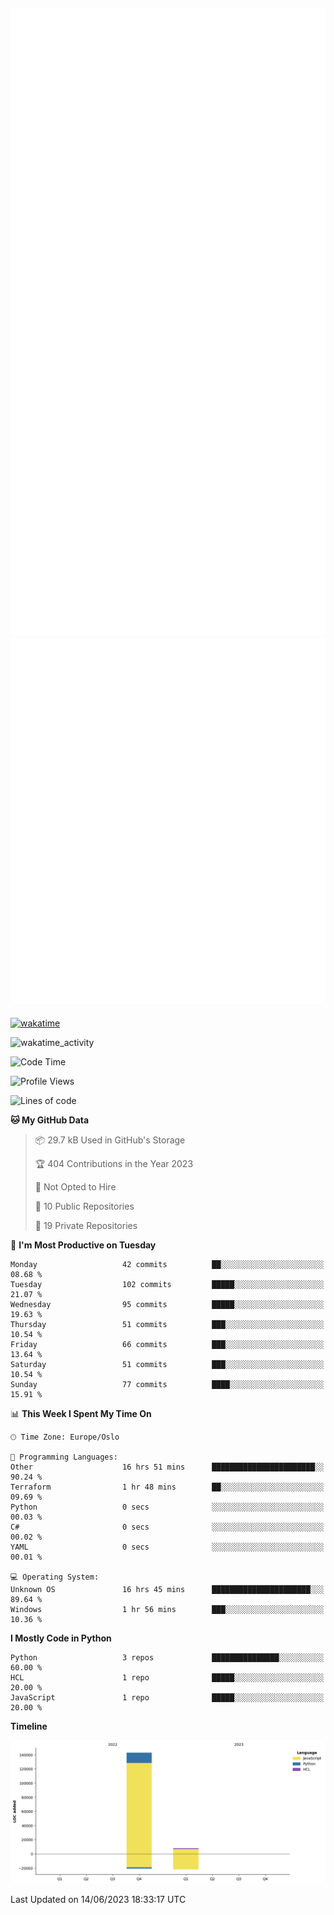 ![Metrics](/metrics.svg)![Additional metrics](metrics.additional.svg)
----------------------------------------------------------------------------------------------------------------------------------------------------

[![wakatime](https://wakatime.com/badge/user/139c3dc8-b99d-475a-b6b4-e7663d03add8.svg)](https://wakatime.com/@139c3dc8-b99d-475a-b6b4-e7663d03add8)

![wakatime_activity](https://wakatime.com/share/@merca/d0fb6363-0f77-40ae-9525-9b9347ed2e36.svg)

<!--START_SECTION:waka-->
![Code Time](http://img.shields.io/badge/Code%20Time-6%2C693%20hrs%2034%20mins-blue)

![Profile Views](http://img.shields.io/badge/Profile%20Views-0-blue)

![Lines of code](https://img.shields.io/badge/From%20Hello%20World%20I%27ve%20Written-150.4%20thousand%20lines%20of%20code-blue)

**🐱 My GitHub Data** 

> 📦 29.7 kB Used in GitHub's Storage 
 > 
> 🏆 404 Contributions in the Year 2023
 > 
> 🚫 Not Opted to Hire
 > 
> 📜 10 Public Repositories 
 > 
> 🔑 19 Private Repositories 
 > 
📅 **I'm Most Productive on Tuesday** 

```text
Monday                   42 commits          ██░░░░░░░░░░░░░░░░░░░░░░░   08.68 % 
Tuesday                  102 commits         █████░░░░░░░░░░░░░░░░░░░░   21.07 % 
Wednesday                95 commits          █████░░░░░░░░░░░░░░░░░░░░   19.63 % 
Thursday                 51 commits          ███░░░░░░░░░░░░░░░░░░░░░░   10.54 % 
Friday                   66 commits          ███░░░░░░░░░░░░░░░░░░░░░░   13.64 % 
Saturday                 51 commits          ███░░░░░░░░░░░░░░░░░░░░░░   10.54 % 
Sunday                   77 commits          ████░░░░░░░░░░░░░░░░░░░░░   15.91 % 
```


📊 **This Week I Spent My Time On** 

```text
🕑︎ Time Zone: Europe/Oslo

💬 Programming Languages: 
Other                    16 hrs 51 mins      ███████████████████████░░   90.24 % 
Terraform                1 hr 48 mins        ██░░░░░░░░░░░░░░░░░░░░░░░   09.69 % 
Python                   0 secs              ░░░░░░░░░░░░░░░░░░░░░░░░░   00.03 % 
C#                       0 secs              ░░░░░░░░░░░░░░░░░░░░░░░░░   00.02 % 
YAML                     0 secs              ░░░░░░░░░░░░░░░░░░░░░░░░░   00.01 % 

💻 Operating System: 
Unknown OS               16 hrs 45 mins      ██████████████████████░░░   89.64 % 
Windows                  1 hr 56 mins        ███░░░░░░░░░░░░░░░░░░░░░░   10.36 % 
```

**I Mostly Code in Python** 

```text
Python                   3 repos             ███████████████░░░░░░░░░░   60.00 % 
HCL                      1 repo              █████░░░░░░░░░░░░░░░░░░░░   20.00 % 
JavaScript               1 repo              █████░░░░░░░░░░░░░░░░░░░░   20.00 % 
```



**Timeline**

![Lines of Code chart](https://raw.githubusercontent.com/merca/merca/current/assets/bar_graph.png)


 Last Updated on 14/06/2023 18:33:17 UTC
<!--END_SECTION:waka-->
